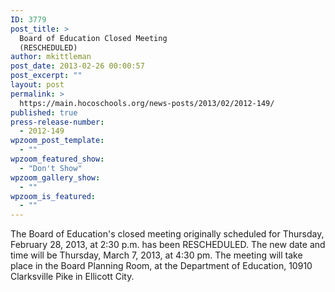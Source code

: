 ```yaml
---
ID: 3779
post_title: >
  Board of Education Closed Meeting
  (RESCHEDULED)
author: mkittleman
post_date: 2013-02-26 00:00:57
post_excerpt: ""
layout: post
permalink: >
  https://main.hocoschools.org/news-posts/2013/02/2012-149/
published: true
press-release-number:
  - 2012-149
wpzoom_post_template:
  - ""
wpzoom_featured_show:
  - "Don't Show"
wpzoom_gallery_show:
  - ""
wpzoom_is_featured:
  - ""
---
```

The Board of Education's closed meeting originally scheduled for Thursday, February 28, 2013, at 2:30 p.m. has been RESCHEDULED. The new date and time will be Thursday, March 7, 2013, at 4:30 pm. The meeting will take place in the Board Planning Room, at the Department of Education, 10910 Clarksville Pike in Ellicott City.